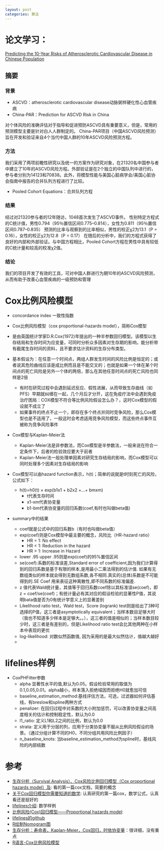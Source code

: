 ```yaml
---
layout: post
categories: 算法
---
```




# 论文学习：
[Predicting the 10-Year Risks of Atherosclerotic Cardiovascular Disease in Chinese Population](https://www.ahajournals.org/doi/full/10.1161/CIRCULATIONAHA.116.022367?url_ver=Z39.88-2003&rfr_id=ori%3Arid%3Acrossref.org&rfr_dat=cr_pub%3Dpubmed&)
## 摘要
### 背景
- ASCVD：atherosclerotic cardiovascular disease动脉粥样硬化性心血管疾病
- China-PAR：Prediction for ASCVD Risk in China

对个体风险的准确评估对于指导和促进预防ASCVD具有重要意义，但是，常用的预测模型主要是针对白人人群制定的。
China-PAR项目（中国ASCVD风险预测）旨在开发和验证来自4个当代中国人群的10年ASCVD风险预测方程。
### 方法
我们采用了两项前瞻性研究以及统一的方案作为研究对象，在21320名中国参与者中建立了10年的ASCVD风险方程。外部验证是在2个独立的中国队列中进行的，参与者分别为14123和70838。此外，将模型性能与美国心脏病学会/美国心脏协会指南中报告的合并队列方程进行了比较。
- Pooled Cohort Equations：合并队列方程

### 结果
经过对21320参与者的12年随访，1048首次发生了ASCVD事件。
性别特定方程式的C统计值，男性0.794（95％置信区间0.775–0.814），女性为0.811（95％置信区间0.787–0.835）
预测的比率与观察到的比率相似，男性的校正χ2为13.1（P = 0.16），女性的校正χ2为12.8（P = 0.17）
在随后的分析中，我们的方程式获得了良好的内部和外部验证。与中国方程相比，Pooled Cohort方程在男性中具有较低的C统计量和较高的校准χ2值。
### 结论
我们的项目开发了有效的工具，可对中国人群进行为期10年的ASCVD风险预测，从而有助于改善心血管疾病的一级预防和管理


# Cox比例风险模型
- concordance index 一致性指数
- Cox比例风险模型（cox proportional-hazards model），简称Cox模型
- 是由英国统计学家D.R.Cox(1972)年提出的一种半参数回归模型。该模型以生存结局和生存时间为应变量，可同时分析众多因素对生存期的影响，能分析带有截尾生存时间的资料，且不要求估计资料的生存分布类型。
- 基本假设为：在任意一个时间点，两组人群发生时间的风险比例是恒定的；或者说其危险曲线应该是成比例而且是不能交叉的；也就是如果一个体在某个时间点的死亡风险是另外一个体的两倍，那么在其他任意时间点的死亡风险也同样是2倍
  - 有时在研究过程中会遇到延迟反应、假性进展，从而导致生存曲线（如PFS）早期就纠缠在一起，几个月后才分开，这在免疫疗法中会遇到免疫治疗困局：COX模型不符合等比例风险假设怎么办？，这时Cox模型的假设就不成立了
  - 如果事件的终点不止一个，即存在多个终点并同时竞争风险，那么Cox模型也是不适用了，一般这时会考虑适用竞争风险模型，而这些终点事件互被称为竞争风险事件
- Cox模型与Kaplan-Meier法
  - Kaplan-Meier法是非参数法，而Cox模型是半参数法，一般来说在符合一定条件下，后者的检验效应要大于前者
  - Kaplan-Meier法一般处理单因素对研究生存结局的影响，而Cox模型可以同时处理多个因素对生存结局的影响
- Cox模型可以由hazard function表示，h(t)；简单的说就是t时刻死亡的风险，公式如下：
  - h(t)=h0(t) × exp(b1x1 + b2x2 +…+ bmxm)
    - t代表生存时间
    - x1-xm代表协变量
    - b1-bm代表协变量的回归系数(coef,有时也叫做beta值)
  
- summary中的结果
  - coef就是公式中的回归系数b（有时也叫做beta值）
  - exp(coef)则是Cox模型中最主要的概念，风险比（HR-hazard ratio）
    - HR = 1: No effect
    - HR < 1: Reduction in the hazard
    - HR > 1: Increase in Hazard
  - lower .95 upper .95则是exp(coef)的95%置信区间
  - se(coef):系数的标准误差,Standard error of coefficient,因为我们计算得到的回归系数是基于有限的样本,是用最小二乘法得到的估计值. 如果有无数组类似的样本就会得到无数组系数,各不相同.真实的(总体)系数是不可能得到的.SE Coef 用来表征这种离散性,即不同系数的标准偏差.
  - z 值代表Wald统计量，其值等于回归系数coef除以其标准误se(coef)，即z = coef/se(coef)；有统计量必有其对应的假设检验的显著性P值，其说明bata值是否为0有统计学意义上的显著差别
  - Likelihood ratio test，Wald test，Score (logrank) test则是给出了3种可选择的P值，这三者是asymptotically equivalent；当样本数目足够大时（我也不知道多少样本是足够大。。），这三者的值是相似的；当样本数目较少时，这三者是有差别的，但是Likelihood ratio test会比其他两种在小样本中表现的更优
  - log-likelihood: 对数似然函数值, 因为采用的是最大似然估计，值越大越好
  - 



# lifelines样例

- CoxPHFitter参数
  -  alpha 显著性水平的值,默认为0.05。假设检验常用的取值为0.1,0.05,0.01。alpha越小，样本落入拒绝域因而拒绝H0就愈加可信
  -  baseline_estimation_method:基线评估方法，可选，过滤器如何评估基线，有breslow和spline两种方式
  -  penalizer: 在回归过程中对系数的大小附加惩罚，可以改善协变量之间高度相关的估计和控制稳定性，默认为0.0
  -  l1_ratio: 定义L1和L2之间的比例，默认为0.0
  -  strata: 定义用于分层的列，应用于分类协变量不服从比例风险假设的场景。（通过分组计算不同的H0，不同分组共用风险比例因子）
  -  n_baseline_knots: 当baseline_estimation_method为spline时，基线风险的内部结数

# 参考
- [生存分析（Survival Analysis）、Cox风险比例回归模型（Cox proportional hazards model）及](https://blog.csdn.net/zfcjhdq/article/details/83502854): 看的第一篇cox文档，简要的概念
- [关于Cox回归模型你需要知道的数学](http://blog.sciencenet.cn/blog-927304-876450.html): 认真研究的第一篇cox，数学公式，认真看还是挺好的
- [lifelines介绍](https://lifelines.readthedocs.io/en/latest/Quickstart.html): 数学样例
- [比例风险(Cox)回归模型——Proportional hazards model](https://www.jianshu.com/p/25b1e821d696):
- [lifelines的github](https://github.com/CamDavidsonPilon/lifelines)
- [R绘制Nomogram图](https://blog.csdn.net/flyfrommath/article/details/56671693)
- [生存分析：寿命表，Kaplan-Meier，Cox回归，时依协变量](https://zhuanlan.zhihu.com/p/34802509)：很详细，没有重点
- [R语言-Cox比例风险模型](https://www.bioinfo-scrounger.com/archives/650/)